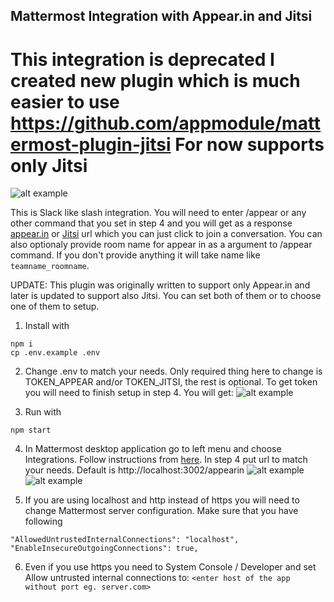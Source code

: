 Mattermost Integration with Appear.in and Jitsi
-------------

# This integration is deprecated I created new plugin which is much easier to use https://github.com/appmodule/mattermost-plugin-jitsi For now supports only Jitsi


![alt example](https://cloud.appmodule.net/apps/files_sharing/publicpreview/37mP76wom8DeiSk?x=1904&y=609&a=true&file=Selection_071.png&scalingup=0)

This is Slack like slash integration. You will need to enter /appear or any other command that you set in step 4 and you will get as a response [appear.in](https://appear.in) or [Jitsi](https://jitsi.org/) url which you can just click to join a conversation. You can also optionaly provide room name for appear in as a argument to /appear command. If you don't provide anything it will take name like `teamname_roomname`.

UPDATE: This plugin was originally written to support only Appear.in and later is updated to support also Jitsi. You can set both of them or to choose one of them to setup.

 1. Install with
 ```
 npm i
 cp .env.example .env
 ```
 2. Change .env to match your needs. Only required thing here to change is TOKEN_APPEAR and/or TOKEN_JITSI, the rest is optional. To get token you will need to finish setup in step 4. You will get:
 ![alt example](https://cloud.appmodule.net/apps/files_sharing/publicpreview/DnHGNGbdZP3QMGS?x=1904&y=609&a=true&file=Selection_074.png&scalingup=0)
 
 3. Run with
 ```
 npm start
 ```
 4. In Mattermost desktop application go to left menu and choose Integrations. Follow instructions from [here](https://docs.mattermost.com/developer/slash-commands.html#custom-slash-command). In step 4 put url to match your needs. Default is http://localhost:3002/appearin
![alt example](https://cloud.appmodule.net/apps/files_sharing/publicpreview/P48gJdGpygP5nQJ?x=1904&y=609&a=true&file=Selection_072.png&scalingup=0)
![alt example](https://cloud.appmodule.net/apps/files_sharing/publicpreview/B4mDbGqdWYN4dy2?x=1904&y=609&a=true&file=Selection_073.png&scalingup=0)
 
 5. If you are using localhost and http instead of https you will need to change Mattermost server configuration. Make sure that you have following
 ```
 "AllowedUntrustedInternalConnections": "localhost",
 "EnableInsecureOutgoingConnections": true,
 ```
 6. Even if you use https you need to System Console / Developer and set Allow untrusted internal connections to: `<enter host of the app without port eg. server.com>`
